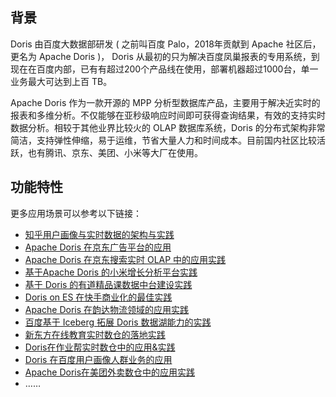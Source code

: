 ## 背景

Doris 由百度大数据部研发 ( 之前叫百度 Palo，2018年贡献到 Apache 社区后，更名为 Apache  Doris )， Doris 从最初的只为解决百度凤巢报表的专用系统，到现在在百度内部，已有有超过200个产品线在使用，部署机器超过1000台，单一业务最大可达到上百 TB。

Apache Doris 作为一款开源的 MPP 分析型数据库产品，主要用于解决近实时的报表和多维分析。不仅能够在亚秒级响应时间即可获得查询结果，有效的支持实时数据分析。相较于其他业界比较火的 OLAP 数据库系统，Doris 的分布式架构非常简洁，支持弹性伸缩，易于运维，节省大量人力和时间成本。目前国内社区比较活跃，也有腾讯、京东、美团、小米等大厂在使用。



## 功能特性





更多应用场景可以参考以下链接：

- [知乎用户画像与实时数据的架构与实践](https://mp.weixin.qq.com/s/i5qbiKN6ruOk2Snpyy6DBw)
- [Apache Doris 在京东广告平台的应用](https://mp.weixin.qq.com/s?__biz=Mzg5MDEyODc1OA==&mid=2247483954&idx=1&sn=2bf970d108d8cbda3b4984b48dd5d88e&chksm=cfe0122bf8979b3dbe0e5540e87173bd0cc0fd816c3f5d5366c8dd4c2e1cb61def8475b177c7&scene=178&cur_album_id=1536842014548393984#rd)
- [Apache Doris 在京东搜索实时 OLAP 中的应用实践](https://xie.infoq.cn/article/7d0671528ba454e67476bd76f)
- [基于Apache Doris 的小米增长分析平台实践](https://blog.csdn.net/DorisDB/article/details/108402104)
- [基于 Doris 的有道精品课数据中台建设实践](https://mp.weixin.qq.com/s?__biz=Mzg5MDEyODc1OA==&mid=2247484929&idx=1&sn=3ce7fc004042f07c17cdd50a37ae2f1b&chksm=cfe01618f8979f0ed8c10bc319cfae5c8e58cd49abb416e4f9cdd9a90546905cbe0e0501a8b6&scene=178&cur_album_id=1536842014548393984#rd)
- [Doris on ES 在快手商业化的最佳实践](https://mp.weixin.qq.com/s?__biz=Mzg5MDEyODc1OA==&mid=2247484996&idx=1&sn=6b1332612548927beb6f05ae739c11cc&chksm=cfe0165df8979f4bfd0cebfd4ec9bf4f76ece4320ad78415ad7b169cf31609ba7793cf733cef&scene=178&cur_album_id=1536842014548393984#rd)
- [Apache Doris 在韵达物流领域的应用实践](https://mp.weixin.qq.com/s?__biz=Mzg5MDEyODc1OA==&mid=2247492503&idx=1&sn=af7a930ccab3db3b3e3902ee1340f669&chksm=cfe3f38ef8947a98b0670993ed496ac9fba708eaefa264afcd7a8b093ce7d4dda332bb9aa3ca&scene=178&cur_album_id=1536842014548393984#rd)
- [百度基于 Iceberg 拓展 Doris 数据湖能力的实践](https://mp.weixin.qq.com/s?__biz=Mzg5MDEyODc1OA==&mid=2247494320&idx=1&sn=bb4b9ba450d750d30bc4f3fd51634e7e&chksm=cfe3faa9f89473bf66b2c530ae57a5b1d2d2111fad4eda9254f03e4471c69de43b8d2951fdb7&scene=178&cur_album_id=1536842014548393984#rd)
- [新东方在线教育实时数仓的落地实践](https://mp.weixin.qq.com/s?__biz=Mzg5MDEyODc1OA==&mid=2247500698&idx=1&sn=c8df28edc926ed266f8b25f330f501b5&chksm=cfe3d383f8945a95d1fc7ae4b497df9a3fc8dd5a90cc65f957f21e9061e8065ba52959cf274b&scene=178&cur_album_id=1536842014548393984#rd)
- [Doris在作业帮实时数仓中的应用&实践](https://mp.weixin.qq.com/s?__biz=Mzg5MDEyODc1OA==&mid=2247484565&idx=1&sn=bc4c7e6f1408b659cbdc235d609aa26a&chksm=cfe0148cf8979d9a6ec7af22073e1ef2aba9420d6f5af7ddc39f23b3aab226e07c02cd46883d&scene=178&cur_album_id=1536842014548393984#rd)
- [Doris 在百度用户画像人群业务的应用](https://mp.weixin.qq.com/s?__biz=Mzg5MDEyODc1OA==&mid=2247484637&idx=1&sn=962f71e4dd089af01437de74517bb403&chksm=cfe014c4f8979dd25823ee5b40373b09247a296910c60d282de7a2331c9a452045a615b144e0&scene=178&cur_album_id=1536842014548393984#rd)
- [Apache Doris在美团外卖数仓中的应用实践](https://tech.meituan.com/2020/04/09/doris-in-meituan-waimai.html)
- ……
